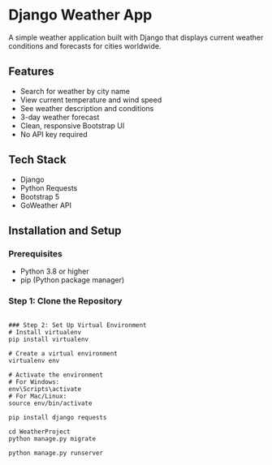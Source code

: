 # Django Weather App

A simple weather application built with Django that displays current weather conditions and forecasts for cities worldwide.

## Features
- Search for weather by city name
- View current temperature and wind speed
- See weather description and conditions
- 3-day weather forecast
- Clean, responsive Bootstrap UI
- No API key required

## Tech Stack
- Django
- Python Requests
- Bootstrap 5
- GoWeather API

## Installation and Setup

### Prerequisites
- Python 3.8 or higher
- pip (Python package manager)

### Step 1: Clone the Repository
```bash- git clone https://github.com/yourusername/django-weather-app.git- cd django-weather-app
 
### Step 2: Set Up Virtual Environment
# Install virtualenv
pip install virtualenv

# Create a virtual environment
virtualenv env

# Activate the environment
# For Windows:
env\Scripts\activate
# For Mac/Linux:
source env/bin/activate

pip install django requests

cd WeatherProject
python manage.py migrate

python manage.py runserver


